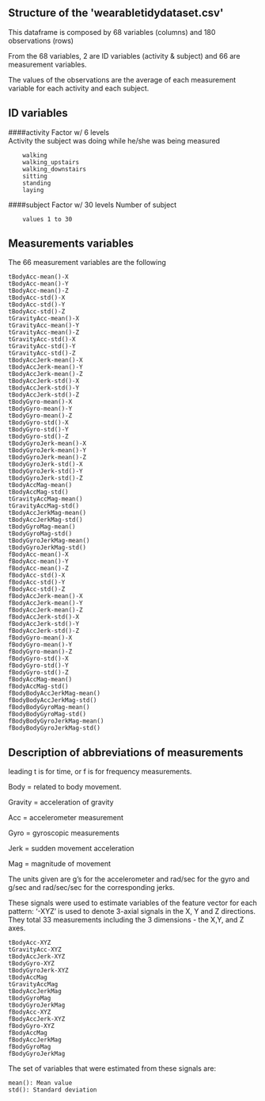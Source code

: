 ## Structure of the 'wearabletidydataset.csv'
This dataframe is composed by 68 variables (columns) and 180 observations (rows)

From the 68 variables, 2 are ID variables (activity & subject) and 66 are measurement variables.

The values of the observations are the average of each measurement variable for each activity and each subject.


## ID variables

####activity
Factor w/ 6 levels  
Activity the subject was doing while he/she was being measured
	
		walking 
		walking_upstairs 
		walking_downstairs 
		sitting 
		standing 
		laying
	
####subject
Factor w/ 30 levels
Number of subject
		
		values 1 to 30

		
## Measurements variables

The 66 measurement variables are the following
```
tBodyAcc-mean()-X
tBodyAcc-mean()-Y
tBodyAcc-mean()-Z
tBodyAcc-std()-X
tBodyAcc-std()-Y
tBodyAcc-std()-Z
tGravityAcc-mean()-X
tGravityAcc-mean()-Y
tGravityAcc-mean()-Z
tGravityAcc-std()-X
tGravityAcc-std()-Y
tGravityAcc-std()-Z
tBodyAccJerk-mean()-X
tBodyAccJerk-mean()-Y
tBodyAccJerk-mean()-Z
tBodyAccJerk-std()-X
tBodyAccJerk-std()-Y
tBodyAccJerk-std()-Z
tBodyGyro-mean()-X
tBodyGyro-mean()-Y
tBodyGyro-mean()-Z
tBodyGyro-std()-X
tBodyGyro-std()-Y
tBodyGyro-std()-Z
tBodyGyroJerk-mean()-X
tBodyGyroJerk-mean()-Y
tBodyGyroJerk-mean()-Z
tBodyGyroJerk-std()-X
tBodyGyroJerk-std()-Y
tBodyGyroJerk-std()-Z
tBodyAccMag-mean()
tBodyAccMag-std()
tGravityAccMag-mean()
tGravityAccMag-std()
tBodyAccJerkMag-mean()
tBodyAccJerkMag-std()    
tBodyGyroMag-mean()
tBodyGyroMag-std()
tBodyGyroJerkMag-mean()
tBodyGyroJerkMag-std()
fBodyAcc-mean()-X
fBodyAcc-mean()-Y         
fBodyAcc-mean()-Z
fBodyAcc-std()-X
fBodyAcc-std()-Y          
fBodyAcc-std()-Z
fBodyAccJerk-mean()-X
fBodyAccJerk-mean()-Y     
fBodyAccJerk-mean()-Z
fBodyAccJerk-std()-X
fBodyAccJerk-std()-Y      
fBodyAccJerk-std()-Z
fBodyGyro-mean()-X
fBodyGyro-mean()-Y        
fBodyGyro-mean()-Z
fBodyGyro-std()-X
fBodyGyro-std()-Y         
fBodyGyro-std()-Z
fBodyAccMag-mean()
fBodyAccMag-std()
fBodyBodyAccJerkMag-mean()
fBodyBodyAccJerkMag-std()
fBodyBodyGyroMag-mean()
fBodyBodyGyroMag-std()
fBodyBodyGyroJerkMag-mean()
fBodyBodyGyroJerkMag-std()
```

## Description of abbreviations of measurements

leading t is for time, or f is for frequency measurements.

Body = related to body movement.

Gravity = acceleration of gravity

Acc = accelerometer measurement

Gyro = gyroscopic measurements

Jerk = sudden movement acceleration

Mag = magnitude of movement

The units given are g’s for the accelerometer and rad/sec for the gyro and g/sec and rad/sec/sec for the corresponding jerks.

These signals were used to estimate variables of the feature vector for each pattern:
‘-XYZ’ is used to denote 3-axial signals in the X, Y and Z directions. They total 33 measurements including the 3 dimensions - the X,Y, and Z axes.
```
tBodyAcc-XYZ
tGravityAcc-XYZ
tBodyAccJerk-XYZ
tBodyGyro-XYZ
tBodyGyroJerk-XYZ
tBodyAccMag
tGravityAccMag
tBodyAccJerkMag
tBodyGyroMag
tBodyGyroJerkMag
fBodyAcc-XYZ
fBodyAccJerk-XYZ
fBodyGyro-XYZ
fBodyAccMag
fBodyAccJerkMag
fBodyGyroMag
fBodyGyroJerkMag
```
The set of variables that were estimated from these signals are:

```
mean(): Mean value
std(): Standard deviation
```
